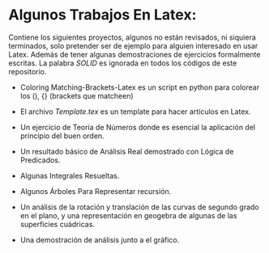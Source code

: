 # Algunos Trabajos En Latex:

Contiene los siguientes proyectos, algunos no están revisados, ni siquiera terminados, solo pretender ser de ejemplo para alguien interesado en usar Latex. Además de tener algunas demostraciones de ejercicios formalmente escritas. La palabra *SOLID* es ignorada en todos los códigos de este repositorio.

- Coloring Matching-Brackets-Latex es un script en python para colorear los (), {} (brackets que matcheen)

- El archivo *Template.tex* es un template para hacer artículos en Latex.

- Un ejercicio de Teoría de Números donde es esencial la aplicación del principio del buen orden.

- Un resultado básico de Análisis Real demostrado con Lógica de Predicados.

- Algunas Integrales Resueltas.

- Algunos Árboles Para Representar recursión.

- Un análisis de la rotación y translación de las curvas de segundo grado en el plano, y una representación en geogebra de algunas de las superficies cuádricas.

- Una demostración de análisis junto a el gráfico.
